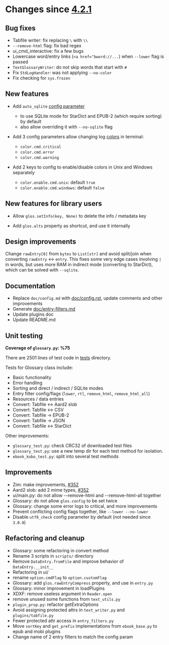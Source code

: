 # Changes since [4.2.1](./4.2.1.md)

## Bug fixes

- Tabfile writer: fix replacing `\` with `\\`
- `--remove-html` flag: fix bad regex
- ui_cmd_interactive: fix a few bugs
- Lowercase word/entry links (`<a href="bword://...`) when `--lower` flag is passed
- `TextGlossaryWriter`: do not skip words that start with `#`
- Fix `StdLogHandler`: was not applying `--no-color`
- Fix checking for `sys.frozen`

## New features

- Add `auto_sqlite` [config parameter](../config.rst)

  - to use SQLite mode for StarDict and EPUB-2 (which require sorting) by default
  - also allow overriding it with `--no-sqlite` flag

- Add 3 config parameters allow changing log [colors](../term-colors.md) in terminal:

  - `color.cmd.critical`
  - `color.cmd.error`
  - `color.cmd.warning`

- Add 2 keys to config to enable/disable colors in Unix and Windows separately

  - `color.enable.cmd.unix`: default `true`
  - `color.enable.cmd.windows`: default `false`

## New features for library users

- Allow `glos.setInfo(key, None)` to delete the info / metadata key

- Add `glos.alts` property as shortcut, and use it internally

## Design improvements

Change `rawEntry[0]` from `bytes` to `List[str]` and avoid split/join when converting `rawEntry` \<-> `entry`.
This fixes some very edge cases involving `|` in words, but uses more RAM in indirect mode (converting to StarDict), which can be solved with `--sqlite`.

## Documentation

- Replace `doc/config.md` with [doc/config.rst](../config.rst), update comments and other improvements
- Generate [doc/entry-filters.md](../entry-filters.md)
- Update plugins doc
- Update README.md

## Unit testing

**Coverage of `glossary.py`: %75**

There are 2501 lines of test code in [tests](../../tests) directory.

Tests for Glossary class include:

- Basic functionality
- Error handling
- Sorting and direct / indirect / SQLite modes
- Entry filter config/flags (`lower`, `rtl`, `remove_html`, `remove_html_all`)
- Resources / data entries
- Convert: Tabfile \<-> Aard2 slob
- Convert: Tabfile \<-> CSV
- Convert: Tabfile  -> EPUB-2
- Convert: Tabfile  -> JSON
- Convert: Tabfile \<-> StarDict

Other improvements:

- `glossary_test.py`: check CRC32 of downloaded test files
- `glossary_test.py`: use a new temp dir for each test method for isolation.
- `ebook_kobo_test.py`: split into several test methods

## Improvements

- Zim: make improvements, [#352](https://github.com/ilius/pyglossary/issues/352)
- Aard2 slob: add 2 mime types, [#352](https://github.com/ilius/pyglossary/issues/352)
- ui/main.py: do not allow --remove-html and --remove-html-all together
- Glossary: do not allow `glos.config` to be set twice
- Glossary: change some error logs to critical, and more improvements
- Prevent conflicting config flags together, like `--lower --no-lower`
- Disable `utf8_check` config parameter by default (not needed since `3.0.0`)

## Refactoring and cleanup

- Glossary: some refactoring in convert method
- Rename 3 scripts in `scripts/` directory
- Remove `DataEntry.fromFile` and improve behavior of `DataEntry.__init__`
- Refactoring in ui/
- rename `option.cmdFlag` to `option.customFlag`
- Glossary: add `glos.rawEntryCompress` property, and use in `entry.py`
- Glossary: minor improvement in loadPlugins
- XDXF: remove useless argument in `Reader.open`
- remove unused some functions from `text_utils.py`
- `plugin_prop.py`: refactor getExtraOptions
- Avoid assigning protected attrs in `text_writer.py` and `plugins/tabfile.py`
- Fewer protected attr access in `entry_filters.py`
- Move `sortKey` and `get_prefix` implementations from `ebook_base.py` to epub and mobi plugins
- Change name of 2 entry filters to match the config param
